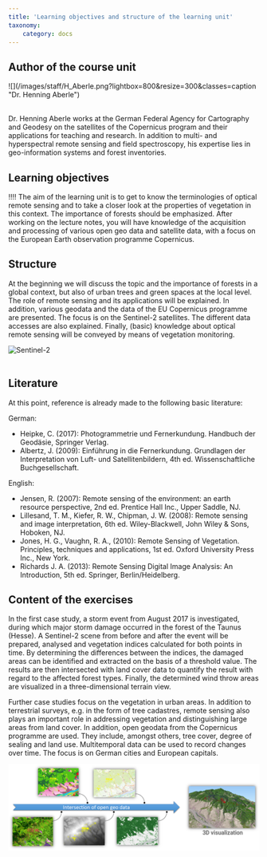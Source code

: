 ```yaml
---
title: 'Learning objectives and structure of the learning unit'
taxonomy:
    category: docs
---
```


## Author of the course unit
<div class="row align-items-center">
  <div class="col-sm-3" markdown="1">![](/images/staff/H_Aberle.png?lightbox=800&resize=300&classes=caption "Dr. Henning Aberle")</div>
  <div class="col-sm-9">
    <p><br />  Dr. Henning Aberle works at the German Federal Agency for Cartography and Geodesy on the satellites of the Copernicus program and their applications for teaching and research. In addition to multi- and hyperspectral remote sensing and field spectroscopy, his expertise lies in geo-information systems and forest inventories. </p>
  </div>
</div>
<!--
| | |
|--|--|
|![](/images/staff/H_Aberle.png?lightbox=800&resize=300&classes=caption "Dr. Henning Aberle") | Dr. Henning Aberle works at the German Federal Agency for Cartography and Geodesy on the satellites of the Copernicus program and their applications for teaching and research. In addition to multi- and hyperspectral remote sensing and field spectroscopy, his expertise lies in geo-information systems and forest inventories. |
-->

## Learning objectives

!!!! The aim of the learning unit is to get to know the terminologies of optical remote sensing and to take a closer look at the properties of vegetation in this context. The importance of forests should be emphasized. After working on the lecture notes, you will have knowledge of the acquisition and processing of various open geo data and satellite data, with a focus on the European Earth observation programme Copernicus.


## Structure

At the beginning we will discuss the topic and the importance of forests in a global context, but also of urban trees and green spaces at the local level. The role of remote sensing and its applications will be explained. In addition, various geodata and the data of the EU Copernicus programme are presented. The focus is on the Sentinel-2 satellites. The different data accesses are also explained. Finally, (basic) knowledge about optical remote sensing will be conveyed by means of vegetation monitoring.


![Sentinel-2](Sentinel-2.jpg?classes=caption "Sentinel-2. Source: ESA")
<br><br>

## Literature

At this point, reference is already made to the following basic literature:


German:
-	Heipke, C. (2017): Photogrammetrie und Fernerkundung. Handbuch der Geodäsie, Springer Verlag.
-	Albertz, J. (2009): Einführung in die Fernerkundung. Grundlagen der Interpretation von Luft- und Satellitenbildern, 4th ed. Wissenschaftliche Buchgesellschaft.


English:
-	Jensen, R. (2007): Remote sensing of the environment: an earth resource perspective, 2nd ed. Prentice Hall Inc., Upper Saddle, NJ.
- 	Lillesand, T. M., Kiefer, R. W., Chipman, J. W. (2008): Remote sensing and image interpretation, 6th ed. Wiley-Blackwell, John Wiley & Sons, Hoboken, NJ.
- 	Jones, H. G., Vaughn, R. A., (2010): Remote Sensing of Vegetation. Principles, techniques and applications, 1st ed. Oxford University Press Inc., New York.
-   Richards J. A. (2013): Remote Sensing Digital Image Analysis: An Introduction, 5th ed. Springer, Berlin/Heidelberg.

## Content of the exercises

In the first case study, a storm event from August 2017 is investigated, during which major storm damage occurred in the forest of the Taunus (Hesse). A Sentinel-2 scene from before and after the event will be prepared, analysed and vegetation indices calculated for both points in time. By determining the differences between the indices, the damaged areas can be identified and extracted on the basis of a threshold value. The results are then intersected with land cover data to quantify the result with regard to the affected forest types. Finally, the determined wind throw areas are visualized in a three-dimensional terrain view.

Further case studies focus on the vegetation in urban areas. In addition to terrestrial surveys, e.g. in the form of tree cadastres, remote sensing also plays an important role in addressing vegetation and distinguishing large areas from land cover. In addition, open geodata from the Copernicus programme are used. They include, amongst others, tree cover, degree of sealing and land use. Multitemporal data can be used to record changes over time. The focus is on German cities and European capitals.

![Intersection of geodata](VerschnS2Geodaten_en.png?classes=caption "Workflow in the first case study.")
